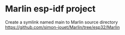 # Marlin esp-idf project

Create a symlink named main to Marlin source directory https://github.com/simon-jouet/Marlin/tree/esp32/Marlin